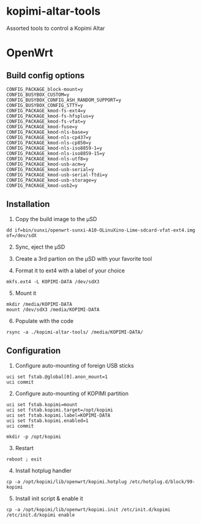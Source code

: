 kopimi-altar-tools
==================

Assorted tools to control a Kopimi Altar


OpenWrt
=======

Build config options
--------------------

```
CONFIG_PACKAGE_block-mount=y
CONFIG_BUSYBOX_CUSTOM=y
CONFIG_BUSYBOX_CONFIG_ASH_RANDOM_SUPPORT=y
CONFIG_BUSYBOX_CONFIG_STTY=y
CONFIG_PACKAGE_kmod-fs-ext4=y
CONFIG_PACKAGE_kmod-fs-hfsplus=y
CONFIG_PACKAGE_kmod-fs-vfat=y
CONFIG_PACKAGE_kmod-fuse=y
CONFIG_PACKAGE_kmod-nls-base=y
CONFIG_PACKAGE_kmod-nls-cp437=y
CONFIG_PACKAGE_kmod-nls-cp850=y
CONFIG_PACKAGE_kmod-nls-iso8859-1=y
CONFIG_PACKAGE_kmod-nls-iso8859-15=y
CONFIG_PACKAGE_kmod-nls-utf8=y
CONFIG_PACKAGE_kmod-usb-acm=y
CONFIG_PACKAGE_kmod-usb-serial=y
CONFIG_PACKAGE_kmod-usb-serial-ftdi=y
CONFIG_PACKAGE_kmod-usb-storage=y
CONFIG_PACKAGE_kmod-usb2=y
```

Installation
------------

1. Copy the build image to the µSD

```
dd if=bin/sunxi/openwrt-sunxi-A10-OLinuXino-Lime-sdcard-vfat-ext4.img of=/dev/sdX
```

2. Sync, eject the µSD

3. Create a 3rd partion on the µSD with your favorite tool

4. Format it to ext4 with a label of your choice

```
mkfs.ext4 -L KOPIMI-DATA /dev/sdX3
```

5. Mount it

```
mkdir /media/KOPIMI-DATA
mount /dev/sdX3 /media/KOPIMI-DATA
```

6. Populate with the code

```
rsync -a ./kopimi-altar-tools/ /media/KOPIMI-DATA/
```


Configuration
-------------

1. Configure auto-mounting of foreign USB sticks

```
uci set fstab.@global[0].anon_mount=1
uci commit
```

2. Configure auto-mounting of KOPIMI partition

```
uci set fstab.kopimi=mount
uci set fstab.kopimi.target=/opt/kopimi
uci set fstab.kopimi.label=KOPIMI-DATA
uci set fstab.kopimi.enabled=1
uci commit

mkdir -p /opt/kopimi
```

3. Restart

```
reboot ; exit
```

4. Install hotplug handler

```
cp -a /opt/kopimi/lib/openwrt/kopimi.hotplug /etc/hotplug.d/block/99-kopimi
```

5. Install init script & enable it

```
cp -a /opt/kopimi/lib/openwrt/kopimi.init /etc/init.d/kopimi
/etc/init.d/kopimi enable
```
